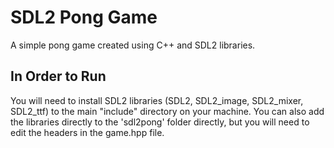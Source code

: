 # SDL2 Pong Game
A simple pong game created using C++ and SDL2 libraries. 

## In Order to Run
You will need to install SDL2 libraries (SDL2, SDL2_image, SDL2_mixer, SDL2_ttf) to the main "include" directory on your machine. You can also add the libraries directly to the 'sdl2pong' folder directly, but you will need to edit the headers in the game.hpp file.
